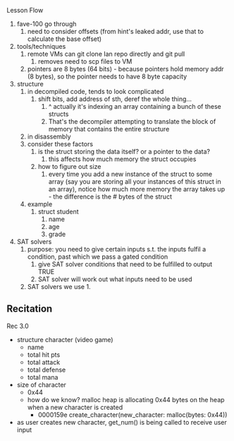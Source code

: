 Lesson Flow
1. fave-100 go through
	1. need to consider offsets (from hint's leaked addr, use that to calculate the base offset)
2. tools/techniques
	1. remote VMs can git clone Ian repo directly and git pull
		1. removes need to scp files to VM
	2. pointers are 8 bytes (64 bits) - because pointers hold memory addr (8 bytes), so the pointer needs to have 8 byte capacity 
3. structure
	1. in decompiled code, tends to look complicated
		1. shift bits, add address of sth, deref the whole thing...
			1. ^ actually it's indexing an array containing a bunch of these structs
			2. That's the decompiler attempting to translate the block of memory that contains the entire structure
	2. in disassembly
	3. consider these factors
		1. is the struct storing the data itself? or a pointer to the data?
			1. this affects how much memory the struct occupies
		2. how to figure out size
			1. every time you add a new instance of the struct to some array (say you are storing all your instances of this struct in an array), notice how much more memory the array takes up - the difference is the # bytes of the struct 
	4. example
		1. struct student
			1. name
			2. age 
			3. grade
4. SAT solvers
	1. purpose: you need to give certain inputs s.t. the inputs fulfil a condition, past which we pass a gated condition
		1. give SAT solver conditions that need to be fulfilled to output TRUE
		2. SAT solver will work out what inputs need to be used
	2. SAT solvers we use 
		1. 


## Recitation
Rec 3.0
- structure character (video game)
	- name
	- total hit pts
	- total attack
	- total defense
	- total mana
- size of character
	- 0x44 
	- how do we know? malloc heap is allocating 0x44 bytes on the heap when a new character is created
		- 0000159e      create_character(new_character: malloc(bytes: 0x44))
- as user creates new character, get_num() is being called to receive user input


